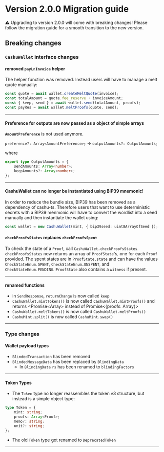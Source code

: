 # Version 2.0.0 Migration guide

⚠️ Upgrading to version 2.0.0 will come with breaking changes! Please follow the migration guide for a smooth transition to the new version.

## Breaking changes

### `CashuWallet` interface changes

#### removed `payLnInvoice` helper

The helper function was removed. Instead users will have to manage a melt quote manually:

```ts
const quote = await wallet.createMeltQuote(invoice);
const totalAmount = quote.fee_reserve + invoiceAmount;
const { keep, send } = await wallet.send(totalAmount, proofs);
const payRes = await wallet.meltProofs(quote, send);
```

---

#### Preference for outputs are now passed as a object of simple arrays

**`AmountPreference`** is not used anymore.

`preference?: Array<AmountPreference>;` -> `outputAmounts?: OutputAmounts;`

where

```typescript
export type OutputAmounts = {
	sendAmounts: Array<number>;
	keepAmounts?: Array<number>;
};
```

---

#### CashuWallet can no longer be instantiated using BIP39 mnemonic!

In order to reduce the bundle size, BIP39 has been removed as a dependency of cashu-ts. Therefore users that want to use deterministic secrets with a BIP39 menmonic will have to convert the wordlist into a seed manually and then instantiate the wallet using:

```ts
const wallet = new CashuWallet(mint, { bip39seed: uint8ArrayOfSeed });
```

#### `checkProofsStates` replaces `checkProofsSpent`

To check the state of a `Proof`, call `CashuWallet.checkProofsStates`. `checkProofsStates` now returns an array of `ProofState`'s, one for each `Proof` provided. The spent states are in `ProofState.state` and can have the values `CheckStateEnum.SPENT`, `CheckStateEnum.UNSPENT`, and `CheckStateEnum.PENDING`. `ProofState` also contains a `witness` if present.

---

#### renamed functions

- in `SendResponse`, `returnChange` is now called `keep`
- `CashuWallet.mintTokens()` is now called `CashuWallet.mintProofs()` and returns <Promise<Array<Proof>> instead of Promise<{proofs: Array<Proof>}>
- `CashuWallet.meltTokens()` is now called `CashuWallet.meltProofs()`
- `CashuMint.split()` is now called `CashuMint.swap()`

---

### Type changes

#### Wallet payload types

- `BlindedTransaction` has been removed
- `BlindedMessageData` has been replaced by `BlindingData`
  - In `BlindingData` `rs` has been renamed to `blindingFactors`

---

#### Token Types

- The `Token` type no longer reassembles the token v3 structure, but instead is a simple object type:

```ts
type Token = {
	mint: string;
	proofs: Array<Proof>;
	memo?: string;
	unit?: string;
};
```

- The old `Token` type got renamed to `DeprecatedToken`

---
